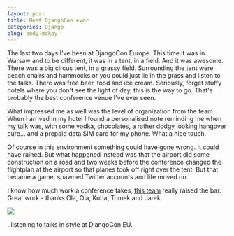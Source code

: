 ```yaml
---
layout: post
title: Best DjangoCon ever
categories: Django
blog: andy-mckay
---
```


The last two days I've been at DjangoCon Europe. This time it was in Warsaw and to be different, it was in a tent, in a field. And it was awesome. There was a big circus tent, in a grassy field. Surrounding the tent were beach chairs and hammocks or you could just lie in the grass and listen to the talks. There was free beer, food and ice cream.  Seriously, forget stuffy hotels where you don't see the light of day, this is the way to go. That's probably the best conference venue I've ever seen.

What impressed me as well was the level of organization from the team. When I arrived in my hotel I found a personalised note reminding me when my talk was, with some vodka, chocolates, a rather dodgy looking hangover cure... and a prepaid data SIM card for my phone. What a nice touch.

Of course in this environment something could have gone wrong. It could have rained. But what happened instead was that the airport did some construction on a road and two weeks before the conference changed the flightplan at the airport so that planes took off right over the tent. But that became a game, spawned Twitter accounts and life moved on.

I know how much work a conference takes, <a href="http://2013.djangocon.eu/team/">this team</a> really raised the bar. Great work - thanks Ola, Ola, Kuba, Tomek and Jarek.

<img src="https://farm8.staticflickr.com/7294/8746074547_15d0704fd6_d.jpg" />

..listening to talks in style at DjangoCon EU.
